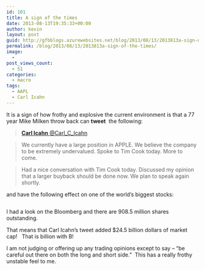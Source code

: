 ```yaml
---
id: 101
title: A sign of the times
date: 2013-08-13T19:35:33+00:00
author: kevin
layout: post
guid: http://gfbblogs.azurewebsites.net/blog/2013/08/13/2013813a-sign-of-the-times/
permalink: /blog/2013/08/13/2013813a-sign-of-the-times/
image:
  - 
post_views_count:
  - 51
categories:
  - macro
tags:
  - AAPL
  - Carl Icahn
---
```

It is a sign of how frothy and explosive the current environment is that a 77 year Mike Milken throw back can **tweet**  the following:

> [**Carl Icahn** <span class="s2">@Carl_C_Icahn</span>](http://twitter.com/Carl_C_Icahn)

> We currently have a large position in APPLE. We believe the company to be extremely undervalued. Spoke to Tim Cook today. More to come.

> Had a nice conversation with Tim Cook today. Discussed my opinion that a larger buyback should be done now. We plan to speak again shortly.

<p class="p2">
  and have the following effect on one of the world&#8217;s biggest stocks:
</p>

<img class="aligncenter" alt="" src="http://themacrotourist.com/blogs/AAPL%20Aug%2013%2013.gif" />

I had a look on the Bloomberg and there are 908.5 million shares outstanding.

That means that Carl Icahn&#8217;s tweet added $24.5 billion dollars of market cap!   That is billion with B!

I am not judging or offering up any trading opinions except to say &#8211; &#8220;be careful out there on both the long and short side.&#8221;  This has a really frothy unstable feel to me.